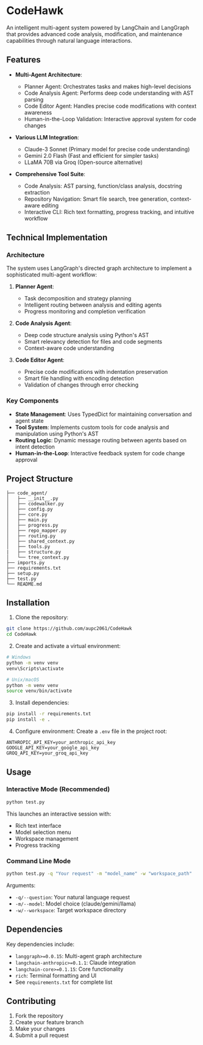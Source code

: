 # CodeHawk

An intelligent multi-agent system powered by LangChain and LangGraph that provides advanced code analysis, modification, and maintenance capabilities through natural language interactions.

## Features

- **Multi-Agent Architecture**: 
  - Planner Agent: Orchestrates tasks and makes high-level decisions
  - Code Analysis Agent: Performs deep code understanding with AST parsing
  - Code Editor Agent: Handles precise code modifications with context awareness
  - Human-in-the-Loop Validation: Interactive approval system for code changes

- **Various LLM Integration**:
  - Claude-3 Sonnet (Primary model for precise code understanding)
  - Gemini 2.0 Flash (Fast and efficient for simpler tasks)
  - LLaMA 70B via Groq (Open-source alternative)

- **Comprehensive Tool Suite**:
  - Code Analysis: AST parsing, function/class analysis, docstring extraction
  - Repository Navigation: Smart file search, tree generation, context-aware editing
  - Interactive CLI: Rich text formatting, progress tracking, and intuitive workflow

## Technical Implementation

### Architecture 

The system uses LangGraph's directed graph architecture to implement a sophisticated multi-agent workflow:

1. **Planner Agent**:
   - Task decomposition and strategy planning
   - Intelligent routing between analysis and editing agents
   - Progress monitoring and completion verification

2. **Code Analysis Agent**:
   - Deep code structure analysis using Python's AST
   - Smart relevancy detection for files and code segments
   - Context-aware code understanding

3. **Code Editor Agent**:
   - Precise code modifications with indentation preservation
   - Smart file handling with encoding detection
   - Validation of changes through error checking

### Key Components

- **State Management**: Uses TypedDict for maintaining conversation and agent state
- **Tool System**: Implements custom tools for code analysis and manipulation using Python's AST
- **Routing Logic**: Dynamic message routing between agents based on intent detection
- **Human-in-the-Loop**: Interactive feedback system for code change approval

## Project Structure

```
├── code_agent/
│   ├── __init__.py
│   ├── codewalker.py
│   ├── config.py
│   ├── core.py
│   ├── main.py
│   ├── progress.py
│   ├── repo_mapper.py
│   ├── routing.py
│   ├── shared_context.py
│   ├── tools.py
|   ├── structure.py
│   └── tree_context.py
├── imports.py
├── requirements.txt
├── setup.py
├── test.py
└── README.md

```

## Installation

1. Clone the repository:
```bash
git clone https://github.com/aupc2061/CodeHawk
cd CodeHawk
```

2. Create and activate a virtual environment:
```bash
# Windows
python -m venv venv
venv\Scripts\activate

# Unix/macOS
python -m venv venv
source venv/bin/activate
```

3. Install dependencies:
```bash
pip install -r requirements.txt
pip install -e .
```

4. Configure environment:
Create a `.env` file in the project root:
```
ANTHROPIC_API_KEY=your_anthropic_api_key
GOOGLE_API_KEY=your_google_api_key
GROQ_API_KEY=your_groq_api_key
```

## Usage

### Interactive Mode (Recommended)
```bash
python test.py
```
This launches an interactive session with:
- Rich text interface
- Model selection menu
- Workspace management
- Progress tracking

### Command Line Mode
```bash
python test.py -q "Your request" -m "model_name" -w "workspace_path"
```
Arguments:
- `-q/--question`: Your natural language request
- `-m/--model`: Model choice (claude/gemini/llama)
- `-w/--workspace`: Target workspace directory

## Dependencies

Key dependencies include:
- `langgraph>=0.0.15`: Multi-agent graph architecture
- `langchain-anthropic>=0.1.1`: Claude integration
- `langchain-core>=0.1.15`: Core functionality
- `rich`: Terminal formatting and UI
- See `requirements.txt` for complete list

## Contributing

1. Fork the repository
2. Create your feature branch
3. Make your changes
4. Submit a pull request


